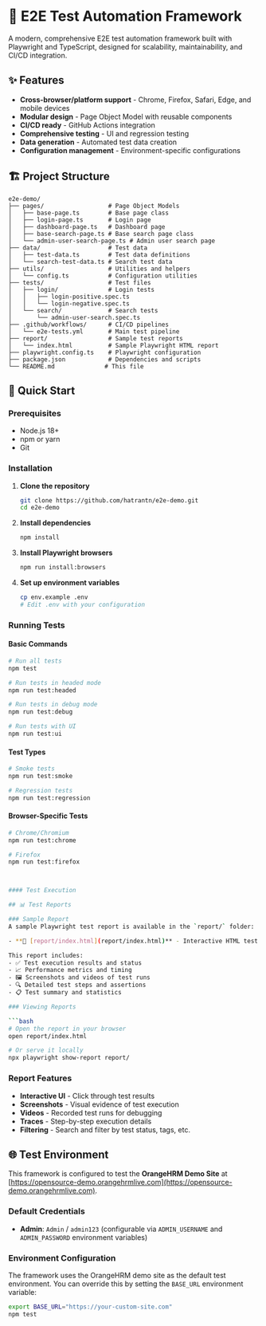 # 🚀 E2E Test Automation Framework

A modern, comprehensive E2E test automation framework built with Playwright and TypeScript, designed for scalability, maintainability, and CI/CD integration.

## ✨ Features

- **Cross-browser/platform support** - Chrome, Firefox, Safari, Edge, and mobile devices
- **Modular design** - Page Object Model with reusable components
- **CI/CD ready** - GitHub Actions integration
- **Comprehensive testing** - UI and regression testing
- **Data generation** - Automated test data creation
- **Configuration management** - Environment-specific configurations

## 🏗️ Project Structure

```
e2e-demo/
├── pages/                  # Page Object Models
│   ├── base-page.ts        # Base page class
│   ├── login-page.ts       # Login page
│   ├── dashboard-page.ts   # Dashboard page
│   ├── base-search-page.ts # Base search page class
│   └── admin-user-search-page.ts # Admin user search page
├── data/                   # Test data
│   ├── test-data.ts        # Test data definitions
│   └── search-test-data.ts # Search test data
├── utils/                  # Utilities and helpers
│   └── config.ts           # Configuration utilities
├── tests/                  # Test files
│   ├── login/              # Login tests
│   │   ├── login-positive.spec.ts
│   │   └── login-negative.spec.ts
│   └── search/             # Search tests
│       └── admin-user-search.spec.ts
├── .github/workflows/      # CI/CD pipelines
│   └── e2e-tests.yml       # Main test pipeline
├── report/                 # Sample test reports
│   └── index.html          # Sample Playwright HTML report
├── playwright.config.ts    # Playwright configuration
├── package.json            # Dependencies and scripts
└── README.md              # This file
```

## 🚀 Quick Start

### Prerequisites

- Node.js 18+ 
- npm or yarn
- Git

### Installation

1. **Clone the repository**
   ```bash
   git clone https://github.com/hatrantn/e2e-demo.git
   cd e2e-demo
   ```

2. **Install dependencies**
   ```bash
   npm install
   ```

3. **Install Playwright browsers**
   ```bash
   npm run install:browsers
   ```

4. **Set up environment variables**
   ```bash
   cp env.example .env
   # Edit .env with your configuration
   ```

### Running Tests

#### Basic Commands

```bash
# Run all tests
npm test

# Run tests in headed mode
npm run test:headed

# Run tests in debug mode
npm run test:debug

# Run tests with UI
npm run test:ui
```

#### Test Types

```bash
# Smoke tests
npm run test:smoke

# Regression tests
npm run test:regression

```

#### Browser-Specific Tests

```bash
# Chrome/Chromium
npm run test:chrome

# Firefox
npm run test:firefox



#### Test Execution

## 📊 Test Reports

### Sample Report
A sample Playwright test report is available in the `report/` folder:

- **📁 [report/index.html](report/index.html)** - Interactive HTML test report

This report includes:
- ✅ Test execution results and status
- 📈 Performance metrics and timing
- 🖼️ Screenshots and videos of test runs
- 🔍 Detailed test steps and assertions
- 📋 Test summary and statistics

### Viewing Reports

```bash
# Open the report in your browser
open report/index.html

# Or serve it locally
npx playwright show-report report/
```

### Report Features
- **Interactive UI** - Click through test results
- **Screenshots** - Visual evidence of test execution
- **Videos** - Recorded test runs for debugging
- **Traces** - Step-by-step execution details
- **Filtering** - Search and filter by test status, tags, etc.

## 🌐 Test Environment

This framework is configured to test the **OrangeHRM Demo Site** at [https://opensource-demo.orangehrmlive.com](https://opensource-demo.orangehrmlive.com).

### Default Credentials
- **Admin**: `Admin` / `admin123` (configurable via `ADMIN_USERNAME` and `ADMIN_PASSWORD` environment variables)

### Environment Configuration
The framework uses the OrangeHRM demo site as the default test environment. You can override this by setting the `BASE_URL` environment variable:

```bash
export BASE_URL="https://your-custom-site.com"
npm test
```